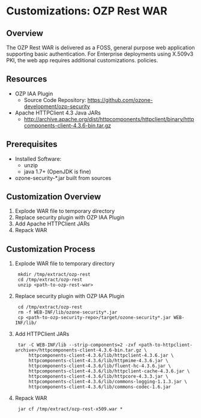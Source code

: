 # Customizations: OZP Rest WAR #

## Overview ##

The OZP Rest WAR is delivered as a FOSS, general purpose web application supporting basic authentication.
For Enterprise deployments using X.509v3 PKI, the web app requires additional customizations.
policies.

## Resources ##
* OZP IAA Plugin
    * Source Code Repository: https://github.com/ozone-development/ozp-security
* Apache HTTPClient 4.3 Java JARs
    * http://archive.apache.org/dist/httpcomponents/httpclient/binary/httpcomponents-client-4.3.6-bin.tar.gz

## Prerequisites ##
* Installed Software:
    * unzip
    * java 1.7+ (OpenJDK is fine)
* ozone-security-*.jar built from sources
    
## Customization Overview ##
1. Explode WAR file to temporary directory
2. Replace security plugin with OZP IAA Plugin
3. Add Apache HTTPClient JARs
4. Repack WAR


## Customization Process ##
1. Explode WAR file to temporary directory

        mkdir /tmp/extract/ozp-rest
        cd /tmp/extract/ozp-rest
		unzip <path-to-ozp-rest-war>

2. Replace security plugin with OZP IAA Plugin

		cd /tmp/extract/ozp-rest
		rm -f WEB-INF/lib/ozone-security*.jar
        cp <path-to-ozp-security-repo>/target/ozone-security*.jar WEB-INF/lib/

3. Add HTTPClient JARs

		tar -C WEB-INF/lib --strip-components=2 -zxf <path-to-httpclient-archive>/httpcomponents-client-4.3.6-bin.tar.gz \
	        httpcomponents-client-4.3.6/lib/httpclient-4.3.6.jar \
			httpcomponents-client-4.3.6/lib/httpmime-4.3.6.jar \
			httpcomponents-client-4.3.6/lib/fluent-hc-4.3.6.jar \
			httpcomponents-client-4.3.6/lib/httpclient-cache-4.3.6.jar \
			httpcomponents-client-4.3.6/lib/httpcore-4.3.3.jar \
			httpcomponents-client-4.3.6/lib/commons-logging-1.1.3.jar \
			httpcomponents-client-4.3.6/lib/commons-codec-1.6.jar

		
4. Repack WAR

        jar cf /tmp/extract/ozp-rest-x509.war *


